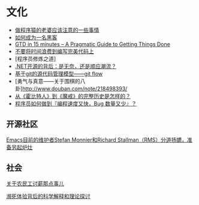 文化
========
	
- [做程序猿的老婆应该注意的一些事情](http://www.techug.com/things-about-be-programmers-wife)
- [如何成为一名黑客](http://www.techug.com/how-to-be-a-hacker)  
- [GTD in 15 minutes – A Pragmatic Guide to Getting Things Done](http://hamberg.no/gtd/)  
- [不要将时间浪费到编写完美代码上](http://www.techug.com/do-not-waste-time-for-perfect-code)  
- [程序员修炼之道]  
- [.NET开源的背后：是无奈，还是顺应潮流？](http://www.techug.com/net-opensource-2)  
- [基于git的源代码管理模型——git flow](http://www.ituring.com.cn/article/56870)  
- [勇气与真意——关于围棋的八卦]http://www.douban.com/note/218498393/  
- [从《霍比特人》到《魔戒》的完整历史是怎样的？](http://weibo.com/p/1001603804464862624544)  
- [程序员如何做到『编程速度又快，Bug 数量又少』？](http://blog.jobbole.com/84159/)
## 开源社区  
[Emacs目前的维护者Stefan Monnier和Richard Stallman（RMS）分道扬镳，准备另起炉灶](https://lists.gnu.org/archive/html/emacs-devel/2015-01/msg00171.html)  

## 社会

[关于农民工讨薪那点事儿](http://weibo.com/p/1001603800923997626634)  


[濒死体验背后的科学解释和理论探讨](http://tech.qq.com/a/20150330/055295.htm)  

